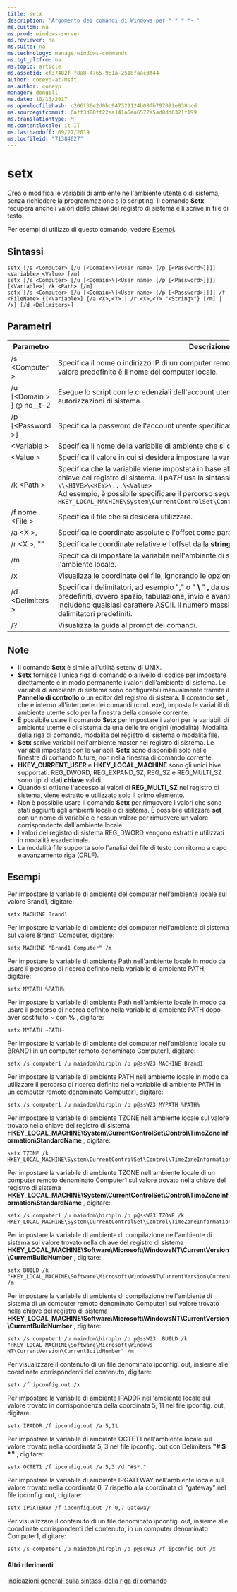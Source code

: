 ```yaml
---
title: setx
description: 'Argomento dei comandi di Windows per * * * *- '
ms.custom: na
ms.prod: windows-server
ms.reviewer: na
ms.suite: na
ms.technology: manage-windows-commands
ms.tgt_pltfrm: na
ms.topic: article
ms.assetid: ef37482f-f8a8-4765-951a-2518faac3f44
author: coreyp-at-msft
ms.author: coreyp
manager: dongill
ms.date: 10/16/2017
ms.openlocfilehash: c206f36e2d0bc947329124b08fb797091e838bcd
ms.sourcegitcommit: 6aff3d88ff22ea141a6ea6572a5ad8dd6321f199
ms.translationtype: MT
ms.contentlocale: it-IT
ms.lasthandoff: 09/27/2019
ms.locfileid: "71384027"
---
```

# <a name="setx"></a>setx



Crea o modifica le variabili di ambiente nell'ambiente utente o di sistema, senza richiedere la programmazione o lo scripting. Il comando **Setx** recupera anche i valori delle chiavi del registro di sistema e li scrive in file di testo.

Per esempi di utilizzo di questo comando, vedere [Esempi](#BKMK_examples).

## <a name="syntax"></a>Sintassi

```
setx [/s <Computer> [/u [<Domain>\]<User name> [/p [<Password>]]]] <Variable> <Value> [/m]
setx [/s <Computer> [/u [<Domain>\]<User name> [/p [<Password>]]]] [<Variable>] /k <Path> [/m]
setx [/s <Computer> [/u [<Domain>\]<User name> [/p [<Password>]]]] /f <FileName> {[<Variable>] {/a <X>,<Y> | /r <X>,<Y> "<String>"} [/m] | /x} [/d <Delimiters>]
```

## <a name="parameters"></a>Parametri

|         Parametro          |                                                                                                                                              Descrizione                                                                                                                                              |
|----------------------------|-------------------------------------------------------------------------------------------------------------------------------------------------------------------------------------------------------------------------------------------------------------------------------------------------------|
|       /s \<Computer >       |                                                                                  Specifica il nome o indirizzo IP di un computer remoto. Non utilizzare le barre rovesciate. Il valore predefinito è il nome del computer locale.                                                                                  |
| /u [\<Domain > \] @ no__t-2 |                                                                                           Esegue lo script con le credenziali dell'account utente specificato. Il valore predefinito è le autorizzazioni di sistema.                                                                                            |
|      /p [\<Password >]      |                                                                                                         Specifica la password dell'account utente specificato nella **/u** parametro.                                                                                                         |
|        \<Variable >         |                                                                                                                 Specifica il nome della variabile di ambiente che si desidera impostare.                                                                                                                  |
|          \<Value >          |                                                                                                                Specifica il valore in cui si desidera impostare la variabile di ambiente.                                                                                                                 |
|         /k \<Path >         | Specifica che la variabile viene impostata in base alle informazioni provenienti da una chiave del registro di sistema. Il p*ATH* usa la sintassi seguente:</br>`\\<HIVE>\<KEY>\...\<Value>`</br>Ad esempio, è possibile specificare il percorso seguente:</br>`HKEY_LOCAL_MACHINE\System\CurrentControlSet\Control\TimeZoneInformation\StandardName` |
|      /f nome \<File >       |                                                                                                                               Specifica il file che si desidera utilizzare.                                                                                                                                |
|        /a \<X >, <Y>         |                                                                                                                    Specifica le coordinate assolute e l'offset come parametri di ricerca.                                                                                                                    |
|   /r \<X >, <Y> "<String>"   |                                                                                                            Specifica le coordinate relative e l'offset dalla **stringa** come parametri di ricerca.                                                                                                            |
|             /m             |                                                                                                Specifica di impostare la variabile nell'ambiente di sistema. L'impostazione predefinita è l'ambiente locale.                                                                                                 |
|             /x             |                                                                                                       Visualizza le coordinate del file, ignorando le opzioni della riga di comando **/a**, **/r**e **/d** .                                                                                                        |
|      /d \<Delimiters >      |                    Specifica i delimitatori, ad esempio "," o " **\\** " **,** da usare in aggiunta ai quattro delimitatori predefiniti, ovvero spazio, tabulazione, invio e avanzamento riga. I delimitatori validi includono qualsiasi carattere ASCII. Il numero massimo di delimitatori è 15, inclusi i delimitatori predefiniti.                    |
|             /?             |                                                                                                                                 Visualizza la guida al prompt dei comandi.                                                                                                                                  |

## <a name="remarks"></a>Note

-   Il comando **Setx** è simile all'utilità setenv di UNIX.
-   **Setx** fornisce l'unica riga di comando o a livello di codice per impostare direttamente e in modo permanente i valori dell'ambiente di sistema. Le variabili di ambiente di sistema sono configurabili manualmente tramite il **Pannello di controllo** o un editor del registro di sistema. Il comando **set** , che è interno all'interprete dei comandi (cmd. exe), imposta le variabili di ambiente utente solo per la finestra della console corrente.
-   È possibile usare il comando **Setx** per impostare i valori per le variabili di ambiente utente e di sistema da una delle tre origini (modalità): Modalità della riga di comando, modalità del registro di sistema o modalità file.
-   **Setx** scrive variabili nell'ambiente master nel registro di sistema. Le variabili impostate con le variabili **Setx** sono disponibili solo nelle finestre di comando future, non nella finestra di comando corrente.
-   **HKEY_CURRENT_USER** e **HKEY_LOCAL_MACHINE** sono gli unici hive supportati. REG_DWORD, REG_EXPAND_SZ, REG_SZ e REG_MULTI_SZ sono tipi di dati **chiave** validi.
-   Quando si ottiene l'accesso ai valori di **REG_MULTI_SZ** nel registro di sistema, viene estratto e utilizzato solo il primo elemento.
-   Non è possibile usare il comando **Setx** per rimuovere i valori che sono stati aggiunti agli ambienti locali o di sistema. È possibile utilizzare **set** con un nome di variabile e nessun valore per rimuovere un valore corrispondente dall'ambiente locale.
-   I valori del registro di sistema REG_DWORD vengono estratti e utilizzati in modalità esadecimale.
-   La modalità file supporta solo l'analisi dei file di testo con ritorno a capo e avanzamento riga (CRLF).

## <a name="BKMK_examples"></a>Esempi

Per impostare la variabile di ambiente del computer nell'ambiente locale sul valore Brand1, digitare:
```
setx MACHINE Brand1
```
Per impostare la variabile di ambiente del computer nell'ambiente di sistema sul valore Brand1 Computer, digitare:
```
setx MACHINE "Brand1 Computer" /m
```
Per impostare la variabile di ambiente Path nell'ambiente locale in modo da usare il percorso di ricerca definito nella variabile di ambiente PATH, digitare:
```
setx MYPATH %PATH%
```
Per impostare la variabile di ambiente Path nell'ambiente locale in modo da usare il percorso di ricerca definito nella variabile di ambiente PATH dopo aver sostituito **~** con **%** , digitare:
```
setx MYPATH ~PATH~ 
```
Per impostare la variabile di ambiente del computer nell'ambiente locale su BRAND1 in un computer remoto denominato Computer1, digitare:
```
setx /s computer1 /u maindom\hiropln /p p@ssW23 MACHINE Brand1
```
Per impostare la variabile di ambiente PATH nell'ambiente locale in modo da utilizzare il percorso di ricerca definito nella variabile di ambiente PATH in un computer remoto denominato Computer1, digitare:
```
setx /s computer1 /u maindom\hiropln /p p@ssW23 MYPATH %PATH%
```
Per impostare la variabile di ambiente TZONE nell'ambiente locale sul valore trovato nella chiave del registro di sistema **HKEY_LOCAL_MACHINE\System\CurrentControlSet\Control\TimeZoneInformation\StandardName** , digitare:
```
setx TZONE /k HKEY_LOCAL_MACHINE\System\CurrentControlSet\Control\TimeZoneInformation\StandardName 
```
Per impostare la variabile di ambiente TZONE nell'ambiente locale di un computer remoto denominato Computer1 sul valore trovato nella chiave del registro di sistema **HKEY_LOCAL_MACHINE\System\CurrentControlSet\Control\TimeZoneInformation\StandardName** , digitare:
```
setx /s computer1 /u maindom\hiropln /p p@ssW23 TZONE /k HKEY_LOCAL_MACHINE\System\CurrentControlSet\Control\TimeZoneInformation\StandardName 
```
Per impostare la variabile di ambiente di compilazione nell'ambiente di sistema sul valore trovato nella chiave del registro di sistema **HKEY_LOCAL_MACHINE\Software\Microsoft\WindowsNT\CurrentVersion\CurrentBuildNumber** , digitare:
```
setx BUILD /k "HKEY_LOCAL_MACHINE\Software\Microsoft\WindowsNT\CurrentVersion\CurrentBuildNumber" /m
```
Per impostare la variabile di ambiente di compilazione nell'ambiente di sistema di un computer remoto denominato Computer1 sul valore trovato nella chiave del registro di sistema **HKEY_LOCAL_MACHINE\Software\Microsoft\WindowsNT\CurrentVersion\CurrentBuildNumber** , digitare:
```
setx /s computer1 /u maindom\hiropln /p p@ssW23  BUILD /k "HKEY_LOCAL_MACHINE\Software\Microsoft\Windows NT\CurrentVersion\CurrentBuildNumber" /m
```
Per visualizzare il contenuto di un file denominato ipconfig. out, insieme alle coordinate corrispondenti del contenuto, digitare:
```
setx /f ipconfig.out /x
```
Per impostare la variabile di ambiente IPADDR nell'ambiente locale sul valore trovato in corrispondenza della coordinata 5, 11 nel file ipconfig. out, digitare:
```
setx IPADDR /f ipconfig.out /a 5,11
```
Per impostare la variabile di ambiente OCTET1 nell'ambiente locale sul valore trovato nella coordinata 5, 3 nel file ipconfig. out con Delimiters **"# $ \*."** , digitare:
```
setx OCTET1 /f ipconfig.out /a 5,3 /d "#$*." 
```
Per impostare la variabile di ambiente IPGATEWAY nell'ambiente locale sul valore trovato nella coordinata 0, 7 rispetto alla coordinata di "gateway" nel file ipconfig. out, digitare:
```
setx IPGATEWAY /f ipconfig.out /r 0,7 Gateway 
```
Per visualizzare il contenuto di un file denominato ipconfig. out, insieme alle coordinate corrispondenti del contenuto, in un computer denominato Computer1, digitare:
```
setx /s computer1 /u maindom\hiropln /p p@ssW23 /f ipconfig.out /x 
```

#### <a name="additional-references"></a>Altri riferimenti

[Indicazioni generali sulla sintassi della riga di comando](command-line-syntax-key.md)
